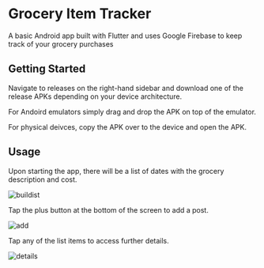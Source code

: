 # Grocery Item Tracker

A basic Android app built with Flutter and uses Google Firebase to keep track of your grocery purchases

## Getting Started

Navigate to releases on the right-hand sidebar and download one of the release APKs depending on your device architecture.

For Andoird emulators simply drag and drop the APK on top of the emulator.

For physical deivces, copy the APK over to the device and open the APK. 

## Usage

Upon starting the app, there will be a list of dates with the grocery description and cost. 

![buildist](https://user-images.githubusercontent.com/62896013/188285285-4bce0a20-1428-4079-93f8-6691e07aa171.png)

Tap the plus button at the bottom of the screen to add a post.

![add](https://user-images.githubusercontent.com/62896013/188285287-dac25cbf-28e7-4321-beea-3244ca82989c.png)

Tap any of the list items to access further details.

![details](https://user-images.githubusercontent.com/62896013/188285289-a35c94f8-bae5-4f77-b38e-8abb4d6488c9.png)
